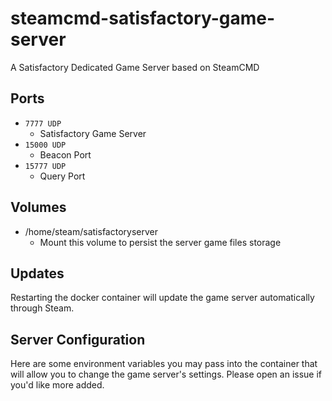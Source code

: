 # steamcmd-satisfactory-game-server
A Satisfactory Dedicated Game Server based on SteamCMD

## Ports 
- `7777 UDP`
  - Satisfactory Game Server
- `15000 UDP`
  - Beacon Port
- `15777 UDP`
  - Query Port

## Volumes
- /home/steam/satisfactoryserver
  - Mount this volume to persist the server game files storage

## Updates
Restarting the docker container will update the game server automatically through Steam.

## Server Configuration
Here are some environment variables you may pass into the container that will allow you to change the game server's settings. Please open an issue if you'd like more added.

